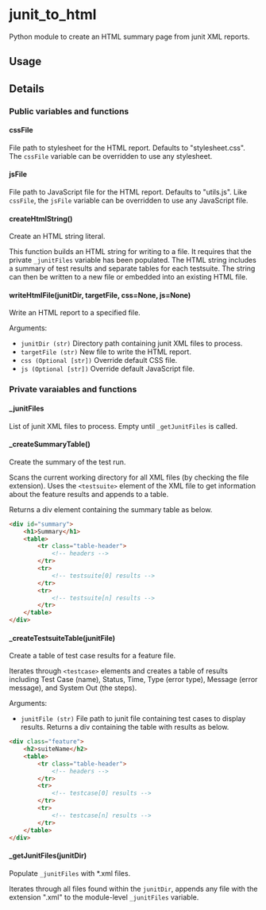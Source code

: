 # junit_to_html
Python module to create an HTML summary page from junit XML reports.

## Usage


## Details

### Public variables and functions
#### cssFile
File path to stylesheet for the HTML report. Defaults to "stylesheet.css". The `cssFile` variable
can be overridden to use any stylesheet.

#### jsFile
File path to JavaScript file for the HTML report. Defaults to "utils.js". Like `cssFile`, the
`jsFile` variable can be overridden to use any JavaScript file.

#### createHtmlString()
Create an HTML string literal.

This function builds an HTML string for writing to a file. It requires that the private `_junitFiles`
variable has been populated. The HTML string includes a summary of test results and separate tables
for each testsuite. The string can then be written to a new file or embedded into an existing HTML
file.

#### writeHtmlFile(junitDir, targetFile, css=None, js=None)
Write an HTML report to a specified file.

Arguments:
* `junitDir (str)` Directory path containing junit XML files to process.
* `targetFile (str)` New file to write the HTML report.
* `css (Optional [str])` Override default CSS file.
* `js (Optional [str])` Override default JavaScript file.

### Private varaiables and functions
#### _junitFiles
List of junit XML files to process. Empty until `_getJunitFiles` is called.

#### _createSummaryTable()
Create the summary of the test run.

Scans the current working directory for all XML files (by checking the file
extension). Uses the `<testsuite>` element of the XML file to get information
about the feature results and appends to a table.

Returns a div element containing the summary table as below.
```html
<div id="summary">
    <h1>Summary</h1>
    <table>
        <tr class="table-header">
            <!-- headers -->
        </tr>
        <tr>
            <!-- testsuite[0] results -->
        </tr>
        <tr>
            <!-- testsuite[n] results -->
        </tr>
    </table>
</div>
```

#### _createTestsuiteTable(junitFile)
Create a table of test case results for a feature file.

Iterates through `<testcase>` elements and creates a table of results
including Test Case (name), Status, Time, Type (error type), Message
(error message), and System Out (the steps).

Arguments:
* `junitFile (str)` File path to junit file containing test cases to display results. Returns a div
containing the table with results as below.
```html
<div class="feature">
    <h2>suiteName</h2>
    <table>
        <tr class="table-header">
            <!-- headers -->
        </tr>
        <tr>
            <!-- testcase[0] results -->
        </tr>
        <tr>
            <!-- testcase[n] results -->
        </tr>
    </table>
</div>
```

#### _getJunitFiles(junitDir)
Populate `_junitFiles` with *.xml files.

Iterates through all files found within the `junitDir`, appends any file with the extension ".xml"
to the module-level `_junitFiles` variable.
